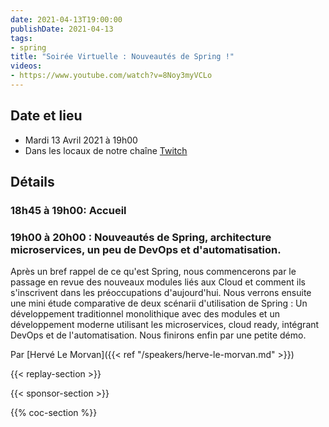 ```yaml
---
date: 2021-04-13T19:00:00
publishDate: 2021-04-13
tags:
- spring
title: "Soirée Virtuelle : Nouveautés de Spring !"
videos:
- https://www.youtube.com/watch?v=8Noy3myVCLo
---
```

## Date et lieu

* Mardi 13 Avril 2021 à 19h00
* Dans les locaux de notre chaîne [Twitch](https://www.twitch.tv/parisjug)

## Détails

### 18h45 à 19h00: Accueil

### 19h00 à 20h00 : Nouveautés de Spring, architecture microservices, un peu de DevOps et d'automatisation.

Après un bref rappel de ce qu'est Spring, nous commencerons par le passage en revue des nouveaux modules liés aux Cloud et comment ils s'inscrivent dans les préoccupations d'aujourd'hui. Nous verrons ensuite une mini étude comparative de deux scénarii d'utilisation de Spring : Un développement traditionnel monolithique avec des modules et un développement moderne utilisant les microservices, cloud ready, intégrant DevOps et de l'automatisation. Nous finirons enfin par une petite démo.

Par [Hervé Le Morvan]({{< ref "/speakers/herve-le-morvan.md" >}})

{{< replay-section >}}

{{< sponsor-section >}}

{{% coc-section %}}
